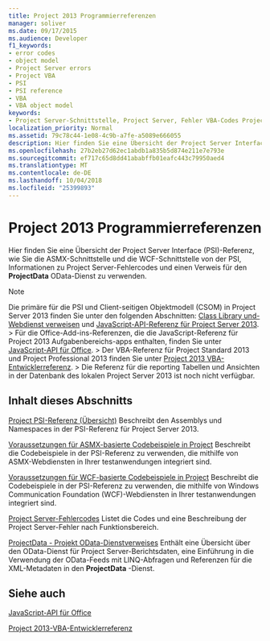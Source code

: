 ```yaml
---
title: Project 2013 Programmierreferenzen
manager: soliver
ms.date: 09/17/2015
ms.audience: Developer
f1_keywords:
- error codes
- object model
- Project Server errors
- Project VBA
- PSI
- PSI reference
- VBA
- VBA object model
keywords:
- Project Server-Schnittstelle, Project Server, Fehler VBA-Codes Project-Objektmodell, Project 2013,-Plattform, Visual Basic für Applikationen, Project-Objektmodell-Objektmodell, VBA-Projekt, Project Server, PSI PSI-Referenz
localization_priority: Normal
ms.assetid: 79c78c44-1e08-4c9b-a7fe-a5089e666055
description: Hier finden Sie eine Übersicht der Project Server Interface (PSI)-Referenz, wie Sie die ASMX-Schnittstelle und die WCF-Schnittstelle von der PSI, Informationen zu Project Server-Fehlercodes und einen Verweis für den ProjectData OData-Dienst zu verwenden.
ms.openlocfilehash: 27b2eb27d62ec1abdb1a835b5d874e211e7e793e
ms.sourcegitcommit: ef717c65d8dd41ababffb01eafc443c79950aed4
ms.translationtype: MT
ms.contentlocale: de-DE
ms.lasthandoff: 10/04/2018
ms.locfileid: "25399893"
---
```

# <a name="project-2013-programming-references"></a>Project 2013 Programmierreferenzen

Hier finden Sie eine Übersicht der Project Server Interface (PSI)-Referenz, wie Sie die ASMX-Schnittstelle und die WCF-Schnittstelle von der PSI, Informationen zu Project Server-Fehlercodes und einen Verweis für den **ProjectData** OData-Dienst zu verwenden. 
  
> [!NOTE]
> Die primäre für die PSI und Client-seitigen Objektmodell (CSOM) in Project Server 2013 finden Sie unter den folgenden Abschnitten: [Class Library und-Webdienst verweisen](https://msdn.microsoft.com/library/ef1830e0-3c9a-4f98-aa0a-5556c298e7d1%28Office.15%29.aspx) und [JavaScript-API-Referenz für Project Server 2013](javascript-library-and-rest-reference-for-project-server-2013.md). > Für die Office-Add-ins-Referenzen, die die JavaScript-Referenz für Project 2013 Aufgabenbereichs-apps enthalten, finden Sie unter [JavaScript-API für Office](https://msdn.microsoft.com/library/fp142185.aspx). > Der VBA-Referenz für Project Standard 2013 und Project Professional 2013 finden Sie unter [Project 2013 VBA-Entwicklerreferenz](https://msdn.microsoft.com/library/jj235035.aspx). > Die Referenz für die reporting Tabellen und Ansichten in der Datenbank des lokalen Project Server 2013 ist noch nicht verfügbar. 
  
## <a name="in-this-section"></a>Inhalt dieses Abschnitts

[Project PSI-Referenz (Übersicht)](project-psi-reference-overview.md) Beschreibt den Assemblys und Namespaces in der PSI-Referenz für Project Server 2013. 
  
[Voraussetzungen für ASMX-basierte Codebeispiele in Project](prerequisites-for-asmx-based-code-samples-in-project.md) Beschreibt die Codebeispiele in der PSI-Referenz zu verwenden, die mithilfe von ASMX-Webdiensten in Ihrer testanwendungen integriert sind. 
  
[Voraussetzungen für WCF-basierte Codebeispiele in Project](prerequisites-for-wcf-based-code-samples-in-project.md) Beschreibt die Codebeispiele in der PSI-Referenz zu verwenden, die mithilfe von Windows Communication Foundation (WCF)-Webdiensten in Ihrer testanwendungen integriert sind. 
  
[Project Server-Fehlercodes](project-server-error-codes.md) Listet die Codes und eine Beschreibung der Project Server-Fehler nach Funktionsbereich. 
  
[ProjectData - Projekt OData-Dienstverweises](https://msdn.microsoft.com/library/office/jj163015.aspx) Enthält eine Übersicht über den OData-Dienst für Project Server-Berichtsdaten, eine Einführung in die Verwendung der OData-Feeds mit LINQ-Abfragen und Referenzen für die XML-Metadaten in den **ProjectData** -Dienst. 
  
## <a name="see-also"></a>Siehe auch



[JavaScript-API für Office](https://msdn.microsoft.com/library/fp142185.aspx)
  
[Project 2013-VBA-Entwicklerreferenz](https://msdn.microsoft.com/library/jj235035.aspx)

